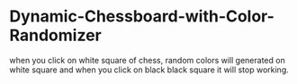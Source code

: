 # Dynamic-Chessboard-with-Color-Randomizer
when you click on white square of chess, random colors will generated on white square and when you click on black black square it will stop working.
